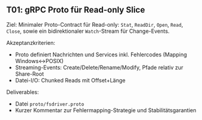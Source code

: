 ## T01: gRPC Proto für Read-only Slice

Ziel:
Minimaler Proto-Contract für Read-only: `Stat`, `ReadDir`, `Open`, `Read`, `Close`, sowie ein bidirektionaler `Watch`-Stream für Change-Events.

Akzeptanzkriterien:
- Proto definiert Nachrichten und Services inkl. Fehlercodes (Mapping Windows↔POSIX)
- Streaming-Events: Create/Delete/Rename/Modify, Pfade relativ zur Share-Root
- Datei-I/O: Chunked Reads mit Offset+Länge

Deliverables:
- Datei `proto/fsdriver.proto`
- Kurzer Kommentar zur Fehlermapping-Strategie und Stabilitätsgarantien


